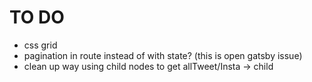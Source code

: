 # TO DO

* css grid
* pagination in route instead of with state? (this is open gatsby issue)
* clean up way using child nodes to get allTweet/Insta -> child
